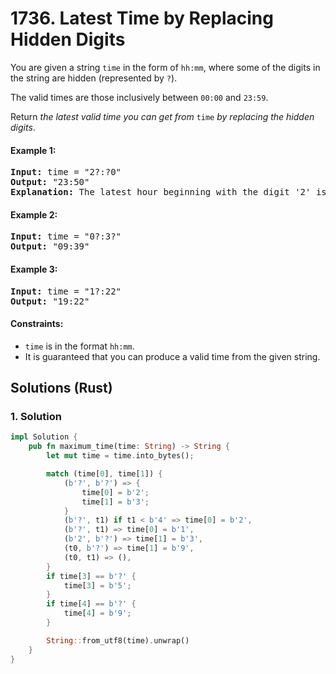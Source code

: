 # 1736. Latest Time by Replacing Hidden Digits
You are given a string `time` in the form of `hh:mm`, where some of the digits in the string are hidden (represented by `?`).

The valid times are those inclusively between `00:00` and `23:59`.

Return *the latest valid time you can get from* `time` *by replacing the hidden digits*.

#### Example 1:
<pre>
<strong>Input:</strong> time = "2?:?0"
<strong>Output:</strong> "23:50"
<strong>Explanation:</strong> The latest hour beginning with the digit '2' is 23 and the latest minute ending with the digit '0' is 50.
</pre>

#### Example 2:
<pre>
<strong>Input:</strong> time = "0?:3?"
<strong>Output:</strong> "09:39"
</pre>

#### Example 3:
<pre>
<strong>Input:</strong> time = "1?:22"
<strong>Output:</strong> "19:22"
</pre>

#### Constraints:
* `time` is in the format `hh:mm`.
* It is guaranteed that you can produce a valid time from the given string.

## Solutions (Rust)

### 1. Solution
```Rust
impl Solution {
    pub fn maximum_time(time: String) -> String {
        let mut time = time.into_bytes();

        match (time[0], time[1]) {
            (b'?', b'?') => {
                time[0] = b'2';
                time[1] = b'3';
            }
            (b'?', t1) if t1 < b'4' => time[0] = b'2',
            (b'?', t1) => time[0] = b'1',
            (b'2', b'?') => time[1] = b'3',
            (t0, b'?') => time[1] = b'9',
            (t0, t1) => (),
        }
        if time[3] == b'?' {
            time[3] = b'5';
        }
        if time[4] == b'?' {
            time[4] = b'9';
        }

        String::from_utf8(time).unwrap()
    }
}
```

